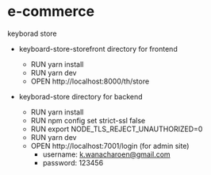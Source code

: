 # e-commerce

keyborad store

- keyboard-store-storefront directory for frontend
  - RUN yarn install
  - RUN yarn dev
  - OPEN http://localhost:8000/th/store
    
- keyborad-store directory for backend
  - RUN yarn install
  - RUN npm config set strict-ssl false
  - RUN export NODE_TLS_REJECT_UNAUTHORIZED=0
  - RUN yarn dev
  - OPEN http://localhost:7001/login (for admin site)
    - username: k.wanacharoen@gmail.com
    - password: 123456
